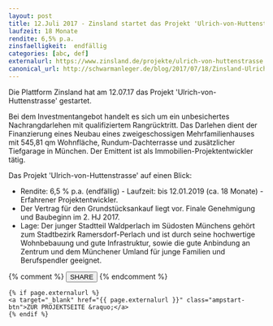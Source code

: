 ```yaml
---
layout: post
title: 12.Juli 2017 - Zinsland startet das Projekt 'Ulrich-von-Huttenstrasse'
laufzeit: 18 Monate
rendite: 6,5% p.a.
zinsfaelligkeit:  endfällig
categories: [abc, def]
externalurl: https://www.zinsland.de/projekte/ulrich-von-huttenstrasse
canonical_url: http://schwarmanleger.de/blog/2017/07/18/Zinsland-Ulrich-von-Huttenstrasse.html
---
```


<p>Die Plattform Zinsland hat am 12.07.17 das Projekt 'Ulrich-von-Huttenstrasse' gestartet.</p>

<p>Bei dem Investmentangebot handelt es sich um ein unbesichertes Nachrangdarlehen mit qualifiziertem Rangrücktritt. Das Darlehen dient der Finanzierung eines Neubau eines zweigeschossigen Mehrfamilienhauses mit 545,81 qm Wohnfläche, Rundum-Dachterrasse und zusätzlicher Tiefgarage in München. Der Emittent ist als Immobilien-Projektentwickler tätig.</p>

<p>Das Projekt 'Ulrich-von-Huttenstrasse' auf einen Blick:</p>
<ul>
    <li>Rendite: 6,5 % p.a. (endfällig) - Laufzeit: bis 12.01.2019 (ca. 18 Monate) - Erfahrener Projektentwickler.</li>
    <li>Der Vertrag für den Grundstücksankauf liegt vor. Finale Genehmigung und Baubeginn im 2. HJ 2017.</li>
    <li>Lage: Der junger Stadtteil Waldperlach im Südosten Münchens gehört zum Stadtbezirk
Ramersdorf-Perlach und ist durch seine hochwertige Wohnbebauung und gute Infrastruktur, sowie die gute Anbindung
an Zentrum und dem Münchener Umland für junge Familien und Berufspendler geeignet.</li>
</ul>

<div class="blogbottom">
    {% comment %}
    <button>SHARE</button>
    {% endcomment %}

    {% if page.externalurl %}
    <a target="_blank" href="{{ page.externalurl }}" class="ampstart-btn">ZUR PROJEKTSEITE &raquo;</a>
    {% endif %}
    
</div>

